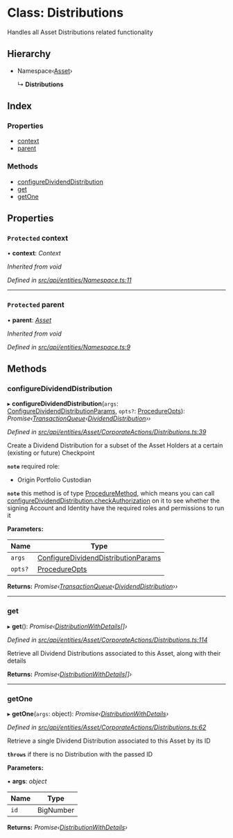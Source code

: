 # Class: Distributions

Handles all Asset Distributions related functionality

## Hierarchy

* Namespace‹[Asset](asset.md)›

  ↳ **Distributions**

## Index

### Properties

* [context](distributions.md#protected-context)
* [parent](distributions.md#protected-parent)

### Methods

* [configureDividendDistribution](distributions.md#configuredividenddistribution)
* [get](distributions.md#get)
* [getOne](distributions.md#getone)

## Properties

### `Protected` context

• **context**: *Context*

*Inherited from void*

*Defined in [src/api/entities/Namespace.ts:11](https://github.com/PolymathNetwork/polymesh-sdk/blob/4f2fd432/src/api/entities/Namespace.ts#L11)*

___

### `Protected` parent

• **parent**: *[Asset](asset.md)*

*Inherited from void*

*Defined in [src/api/entities/Namespace.ts:9](https://github.com/PolymathNetwork/polymesh-sdk/blob/4f2fd432/src/api/entities/Namespace.ts#L9)*

## Methods

###  configureDividendDistribution

▸ **configureDividendDistribution**(`args`: [ConfigureDividendDistributionParams](../globals.md#configuredividenddistributionparams), `opts?`: [ProcedureOpts](../interfaces/procedureopts.md)): *Promise‹[TransactionQueue](transactionqueue.md)‹[DividendDistribution](dividenddistribution.md)››*

*Defined in [src/api/entities/Asset/CorporateActions/Distributions.ts:39](https://github.com/PolymathNetwork/polymesh-sdk/blob/4f2fd432/src/api/entities/Asset/CorporateActions/Distributions.ts#L39)*

Create a Dividend Distribution for a subset of the Asset Holders at a certain (existing or future) Checkpoint

**`note`** required role:
  - Origin Portfolio Custodian

**`note`** this method is of type [ProcedureMethod](../interfaces/proceduremethod.md), which means you can call [configureDividendDistribution.checkAuthorization](../interfaces/proceduremethod.md#checkauthorization)
  on it to see whether the signing Account and Identity have the required roles and permissions to run it

**Parameters:**

Name | Type |
------ | ------ |
`args` | [ConfigureDividendDistributionParams](../globals.md#configuredividenddistributionparams) |
`opts?` | [ProcedureOpts](../interfaces/procedureopts.md) |

**Returns:** *Promise‹[TransactionQueue](transactionqueue.md)‹[DividendDistribution](dividenddistribution.md)››*

___

###  get

▸ **get**(): *Promise‹[DistributionWithDetails](../interfaces/distributionwithdetails.md)[]›*

*Defined in [src/api/entities/Asset/CorporateActions/Distributions.ts:114](https://github.com/PolymathNetwork/polymesh-sdk/blob/4f2fd432/src/api/entities/Asset/CorporateActions/Distributions.ts#L114)*

Retrieve all Dividend Distributions associated to this Asset, along with their details

**Returns:** *Promise‹[DistributionWithDetails](../interfaces/distributionwithdetails.md)[]›*

___

###  getOne

▸ **getOne**(`args`: object): *Promise‹[DistributionWithDetails](../interfaces/distributionwithdetails.md)›*

*Defined in [src/api/entities/Asset/CorporateActions/Distributions.ts:62](https://github.com/PolymathNetwork/polymesh-sdk/blob/4f2fd432/src/api/entities/Asset/CorporateActions/Distributions.ts#L62)*

Retrieve a single Dividend Distribution associated to this Asset by its ID

**`throws`** if there is no Distribution with the passed ID

**Parameters:**

▪ **args**: *object*

Name | Type |
------ | ------ |
`id` | BigNumber |

**Returns:** *Promise‹[DistributionWithDetails](../interfaces/distributionwithdetails.md)›*
